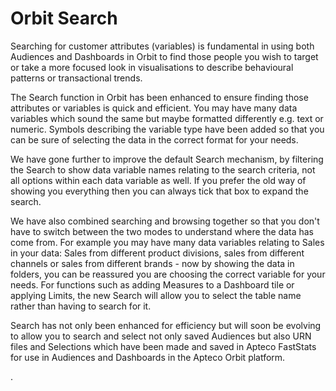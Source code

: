 # Orbit Search

Searching for customer attributes (variables) is fundamental in using both Audiences and Dashboards in Orbit to find those people you wish to target or take a more focused look in visualisations to describe behavioural patterns or transactional trends.  

The Search function in Orbit has been enhanced to ensure finding those attributes or variables is quick and efficient. You may have many data variables which sound the same but maybe formatted differently e.g. text or numeric.  Symbols describing the variable type have been added so that you can be sure of selecting the data in the correct format for your needs. 

We have gone further to improve the default Search mechanism, by filtering the Search to show data variable names relating to the search criteria, not all options within each data variable as well. If you prefer the old way of showing you everything then you can always tick that box to expand the search.

We have also combined searching and browsing together so that you don't have to switch between the two modes to understand where the data has come from. For example you may have many data variables relating to Sales in your data: Sales from different product divisions, sales from different channels or sales from different brands - now by showing the data in folders, you can be reassured you are choosing the correct variable for your needs. For functions such as adding Measures to a Dashboard tile or applying Limits, the new Search will allow you to select the table name rather than having to search for it. 

Search has not only been enhanced for efficiency but will soon be evolving to allow you to search and select not only saved Audiences but also URN files and Selections which have been made and saved in Apteco FastStats for use in Audiences and Dashboards in the Apteco Orbit platform. 

.